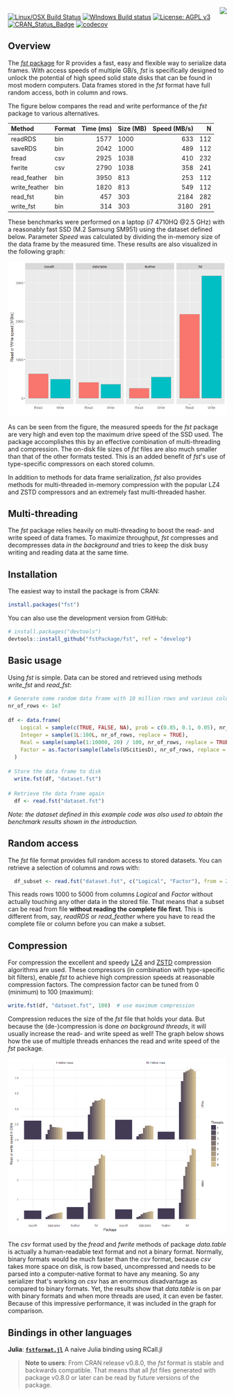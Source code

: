 <!-- README.md is generated from README.Rmd. Please edit that file -->
<img src="logo.png" align="right" />

[![Linux/OSX Build Status](https://travis-ci.org/fstpackage/fst.svg?branch=develop)](https://travis-ci.org/fstpackage/fst) [![WIndows Build status](https://ci.appveyor.com/api/projects/status/6g6kp8onpb26jhnm/branch/develop?svg=true)](https://ci.appveyor.com/project/fstpackage/fst/branch/develop) [![License: AGPL v3](https://img.shields.io/badge/License-AGPL%20v3-blue.svg)](https://www.gnu.org/licenses/agpl-3.0) [![CRAN\_Status\_Badge](http://www.r-pkg.org/badges/version/fst)](https://cran.r-project.org/package=fst) [![codecov](https://codecov.io/gh/fstpackage/fst/branch/master/graph/badge.svg)](https://codecov.io/gh/fstpackage/fst)

Overview
--------

The [*fst* package](https://github.com/fstpackage/fst) for R provides a fast, easy and flexible way to serialize data frames. With access speeds of multiple GB/s, *fst* is specifically designed to unlock the potential of high speed solid state disks that can be found in most modern computers. Data frames stored in the *fst* format have full random access, both in column and rows.

The figure below compares the read and write performance of the *fst* package to various alternatives.

| Method         | Format |  Time (ms)| Size (MB) |  Speed (MB/s)|    N|
|:---------------|:-------|----------:|:----------|-------------:|----:|
| readRDS        | bin    |       1577| 1000      |           633|  112|
| saveRDS        | bin    |       2042| 1000      |           489|  112|
| fread          | csv    |       2925| 1038      |           410|  232|
| fwrite         | csv    |       2790| 1038      |           358|  241|
| read\_feather  | bin    |       3950| 813       |           253|  112|
| write\_feather | bin    |       1820| 813       |           549|  112|
| read\_fst      | bin    |        457| 303       |          2184|  282|
| write\_fst     | bin    |        314| 303       |          3180|  291|

These benchmarks were performed on a laptop (i7 4710HQ @2.5 GHz) with a reasonably fast SSD (M.2 Samsung SM951) using the dataset defined below. Parameter *Speed* was calculated by dividing the in-memory size of the data frame by the measured time. These results are also visualized in the following graph:

![](README-speed-bench-1.png)

As can be seen from the figure, the measured speeds for the *fst* package are very high and even top the maximum drive speed of the SSD used. The package accomplishes this by an effective combination of multi-threading and compression. The on-disk file sizes of *fst* files are also much smaller than that of the other formats tested. This is an added benefit of *fst*'s use of type-specific compressors on each stored column.

In addition to methods for data frame serialization, *fst* also provides methods for multi-threaded in-memory compression with the popular LZ4 and ZSTD compressors and an extremely fast multi-threaded hasher.

Multi-threading
---------------

The *fst* package relies heavily on multi-threading to boost the read- and write speed of data frames. To maximize throughput, *fst* compresses and decompresses data *in the background* and tries to keep the disk busy writing and reading data at the same time.

Installation
------------

The easiest way to install the package is from CRAN:

``` r
install.packages("fst")
```

You can also use the development version from GitHub:

``` r
# install.packages("devtools")
devtools::install_github("fstPackage/fst", ref = "develop")
```

Basic usage
-----------

Using *fst* is simple. Data can be stored and retrieved using methods *write\_fst* and *read\_fst*:

``` r
# Generate some random data frame with 10 million rows and various column types
nr_of_rows <- 1e7

df <- data.frame(
    Logical = sample(c(TRUE, FALSE, NA), prob = c(0.85, 0.1, 0.05), nr_of_rows, replace = TRUE),
    Integer = sample(1L:100L, nr_of_rows, replace = TRUE),
    Real = sample(sample(1:10000, 20) / 100, nr_of_rows, replace = TRUE),
    Factor = as.factor(sample(labels(UScitiesD), nr_of_rows, replace = TRUE))
  )

# Store the data frame to disk
  write.fst(df, "dataset.fst")
  
# Retrieve the data frame again
  df <- read.fst("dataset.fst")
```

*Note: the dataset defined in this example code was also used to obtain the benchmark results shown in the introduction.*

Random access
-------------

The *fst* file format provides full random access to stored datasets. You can retrieve a selection of columns and rows with:

``` r
  df_subset <- read.fst("dataset.fst", c("Logical", "Factor"), from = 2000, to = 5000)
```

This reads rows 1000 to 5000 from columns *Logical* and *Factor* without actually touching any other data in the stored file. That means that a subset can be read from file **without reading the complete file first**. This is different from, say, *readRDS* or *read\_feather* where you have to read the complete file or column before you can make a subset.

Compression
-----------

For compression the excellent and speedy [LZ4](https://github.com/lz4/lz4) and [ZSTD](https://github.com/facebook/zstd) compression algorithms are used. These compressors (in combination with type-specific bit filters), enable *fst* to achieve high compression speeds at reasonable compression factors. The compression factor can be tuned from 0 (minimum) to 100 (maximum):

``` r
write.fst(df, "dataset.fst", 100)  # use maximum compression
```

Compression reduces the size of the *fst* file that holds your data. But because the (de-)compression is done *on background threads*, it will usually increase the read- and write speed as well! The graph below shows how the use of multiple threads enhances the read and write speed of the *fst* package.

![](README-multi-threading-1.png)

The *csv* format used by the *fread* and *fwrite* methods of package *data.table* is actually a human-readable text format and not a binary format. Normally, binary formats would be much faster than the *csv* format, because *csv* takes more space on disk, is row based, uncompressed and needs to be parsed into a computer-native format to have any meaning. So any serializer that's working on *csv* has an enormous disadvantage as compared to binary formats. Yet, the results show that *data.table* is on par with binary formats and when more threads are used, it can even be faster. Because of this impressive performance, it was included in the graph for comparison.

Bindings in other languages
---------------------------

**Julia**: [**`fstformat.jl`**](https://github.com/xiaodaigh/fstformat.jl) A naive Julia binding using RCall.jl

> **Note to users**: From CRAN release v0.8.0, the *fst* format is stable and backwards compatible. That means that all *fst* files generated with package v0.8.0 or later can be read by future versions of the package.
